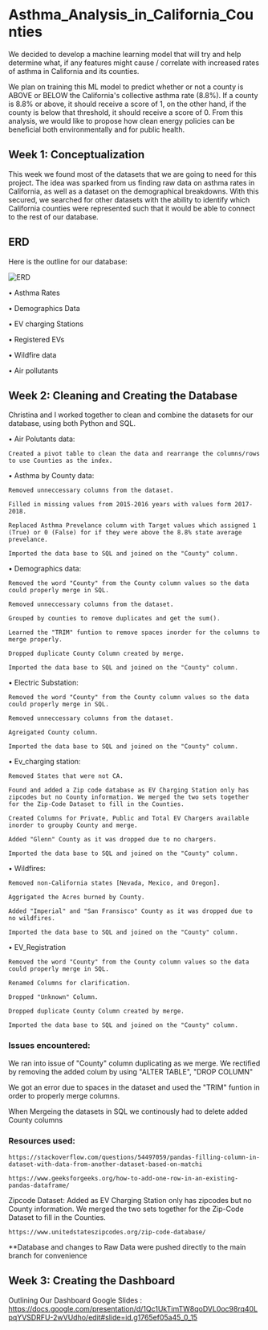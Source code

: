 # Asthma_Analysis_in_California_Counties

We decided to develop a machine learning model that will try and help determine what, if any features might cause / correlate with increased rates of asthma in California and its counties.

We plan on training this ML model to predict whether or not a county is ABOVE or BELOW the California's collective asthma rate (8.8%). If a county is 8.8% or above, it should receive a score of 1, on the other hand, if the county is below that threshold, it should receive a score of 0. From this analysis, we would like to propose how clean energy policies can be beneficial both environmentally and for public health.

## Week 1: Conceptualization

This week we found most of the datasets that we are going to need for this project. The idea was sparked from us finding raw data on asthma rates in California, as well as a dataset on the demographical breakdowns. With this secured, we searched for other datasets with the ability to identify which California counties were represented such that it would be able to connect to the rest of our database.

## ERD

Here is the outline for our database:

![ERD](https://user-images.githubusercontent.com/106599446/197090181-b0a1c58a-e84a-48ce-9a50-2419f31dd483.png)

• Asthma Rates

• Demographics Data

• EV charging Stations

• Registered EVs

• Wildfire data

• Air pollutants

## Week 2: Cleaning and Creating the Database

Christina and I worked together to clean and combine the datasets for our database, using both Python and SQL.

• Air Polutants data:
    
    Created a pivot table to clean the data and rearrange the columns/rows to use Counties as the index.

• Asthma by County data:

    Removed unneccessary columns from the dataset.

    Filled in missing values from 2015-2016 years with values form 2017- 2018.

    Replaced Asthma Prevelance column with Target values which assigned 1 (True) or 0 (False) for if they were above the 8.8% state average prevelance.

    Imported the data base to SQL and joined on the "County" column.

• Demographics data:

    Removed the word "County" from the County column values so the data could properly merge in SQL.

    Removed unneccessary columns from the dataset.

    Grouped by counties to remove duplicates and get the sum().

    Learned the "TRIM" funtion to remove spaces inorder for the columns to merge properly.

    Dropped duplicate County Column created by merge.

    Imported the data base to SQL and joined on the "County" column.

• Electric Substation:

    Removed the word "County" from the County column values so the data could properly merge in SQL.

    Removed unneccessary columns from the dataset.

    Agreigated County column.

    Imported the data base to SQL and joined on the "County" column.

• Ev_charging station:

    Removed States that were not CA.

    Found and added a Zip code database as EV Charging Station only has zipcodes but no County information. We merged the two sets together for the Zip-Code Dataset to fill in the Counties.

    Created Columns for Private, Public and Total EV Chargers available inorder to groupby County and merge.

    Added "Glenn" County as it was dropped due to no chargers.

    Imported the data base to SQL and joined on the "County" column.

• Wildfires:

    Removed non-California states [Nevada, Mexico, and Oregon].

    Aggrigated the Acres burned by County.

    Added "Imperial" and "San Fransisco" County as it was dropped due to no wildfires.

    Imported the data base to SQL and joined on the "County" column.

• EV_Registration

    Removed the word "County" from the County column values so the data could properly merge in SQL.

    Renamed Columns for clarification.

    Dropped "Unknown" Column.

    Dropped duplicate County Column created by merge.

    Imported the data base to SQL and joined on the "County" column.

### Issues encountered:

We ran into issue of "County" column duplicating as we merge. We rectified by removing the added colum by using "ALTER TABLE", "DROP COLUMN"

We got an error due to spaces in the dataset and used the "TRIM" funtion in order to properly merge columns.

When Mergeing the datasets in SQL we continously had to delete added County columns

### Resources used:

    https://stackoverflow.com/questions/54497059/pandas-filling-column-in-dataset-with-data-from-another-dataset-based-on-matchi

    https://www.geeksforgeeks.org/how-to-add-one-row-in-an-existing-pandas-dataframe/

Zipcode Dataset: Added as EV Charging Station only has zipcodes but no County information. We merged the two sets together for the Zip-Code Dataset to fill in the Counties.

    https://www.unitedstateszipcodes.org/zip-code-database/

**Database and changes to Raw Data were pushed directly to the main branch for convenience

## Week 3: Creating the Dashboard

Outlining Our Dashboard
Google Slides : https://docs.google.com/presentation/d/1Qc1UkTimTW8qoDVL0oc98rq40LpqYVSDRFU-2wVUdho/edit#slide=id.g1765ef05a45_0_15

